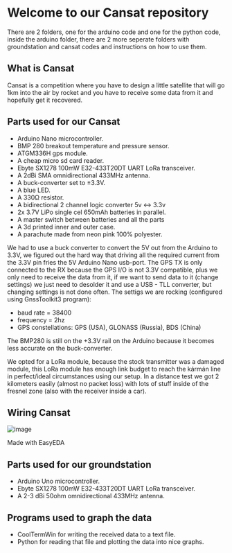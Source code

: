 # Welcome to our Cansat repository

There are 2 folders, one for the arduino code and one for the python code, inside the arduino folder, there are 2 more seperate folders with groundstation and cansat codes and instructions on how to use them.

## What is Cansat

Cansat is a competition where you have to design a little satellite that will go 1km into the air by rocket and you have to receive some data from it and hopefully get it recovered.

## Parts used for our Cansat

- Arduino Nano microcontroller.
- BMP 280 breakout temperature and pressure sensor.
- ATGM336H gps module.
- A cheap micro sd card reader.
- Ebyte SX1278 100mW E32-433T20DT UART LoRa transceiver.
- A 2dBi SMA omnidirectional 433MHz antenna.
- A buck-converter set to ±3.3V. 
- A blue LED.
- A 330Ω resistor.
- A bidirectional 2 channel logic converter 5v <-> 3.3v 
- 2x 3.7V LiPo single cel 650mAh batteries in parallel.
- A master switch between batteries and all the parts
- A 3d printed inner and outer case.
- A parachute made from neon pink 100% polyester.

We had to use a buck converter to convert the 5V out from the Arduino to 3.3V, we figured out the hard way that driving all the required current from the 3.3V pin fries the 5V Arduino Nano usb-port. The GPS TX is only connected to the RX because the GPS I/O is not 3.3V compatible, plus we only need to receive the data from it, if we want to send data to it (change settings) we just need to desolder it and use a USB - TLL converter, but changing settings is not done often. The settigs we are rocking (configured using GnssToolkit3 program): 

- baud rate = 38400
- frequency = 2hz
- GPS constellations: GPS (USA), GLONASS (Russia), BDS (China)

The BMP280 is still on the +3.3V rail on the Arduino because it becomes less accurate on the buck-converter. 

We opted for a LoRa module, because the stock transmitter was a damaged module, this LoRa module has enough link budget to reach the kármán line in perfect/ideal circumstances using our setup. In a distance test we got 2 kilometers easily (almost no packet loss) with lots of stuff inside of the fresnel zone (also with the receiver inside a car). 

## Wiring Cansat

![image](https://user-images.githubusercontent.com/25268098/123411162-704d3300-d5b0-11eb-93ca-c1ec48994e96.png)

Made with EasyEDA

## Parts used for our groundstation

- Arduino Uno microcontroller.
- Ebyte SX1278 100mW E32-433T20DT UART LoRa transceiver.
- A 2-3 dBi 50ohm omnidirectional 433MHz antenna.

## Programs used to graph the data

- CoolTermWin for writing the received data to a text file.
- Python for reading that file and plotting the data into nice graphs.

